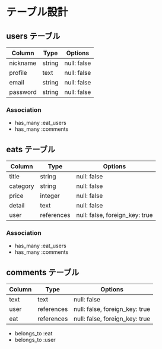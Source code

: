 # テーブル設計

## users テーブル

| Column             | Type   | Options     |
| ------------------ | ------ | ----------- |
| nickname           | string | null: false |
| profile            | text   | null: false |
| email              | string | null: false |
| password           | string | null: false |

### Association

- has_many :eat_users
- has_many :comments

## eats テーブル

| Column      | Type       | Options                        |
| ------      | ------     | -----------                    |
| title       | string     | null: false                    |
| category    | string     | null: false                    |
| price       | integer    | null: false                    |
| detail      | text       | null: false                    |
| user        | references | null: false, foreign_key: true |

### Association

- has_many :eat_users
- has_many :comments

## comments テーブル

| Column       | Type       | Options                        |
| -------      | ---------- | ------------------------------ |
| text         | text       | null: false                    |
| user         | references | null: false, foreign_key: true |
| eat          | references | null: false, foreign_key: true |

- belongs_to :eat
- belongs_to :user